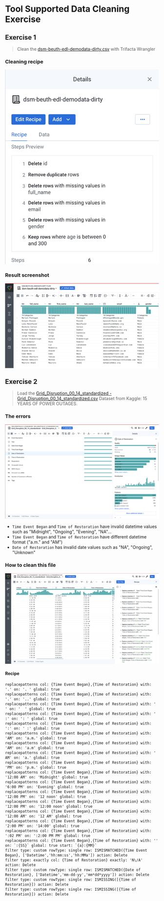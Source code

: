 # Tool Supported Data Cleaning Exercise

## Exercise 1
> Clean the [dsm-beuth-edl-demodata-dirty.csv](https://raw.githubusercontent.com/edlich/eternalrepo/master/DS-WAHLFACH/dsm-beuth-edl-demodata-dirty.csv) with Trifacta Wrangler
### Cleaning recipe
![recipe](recipe.png)
### Result screenshot
![resulte](result.png)

## Exercise 2
> Load the [Grid_Disruption_00_14_standardized - Grid_Disruption_00_14_standardized.csv](https://www.kaggle.com/datasets/autunno/15-years-of-power-outages?select=Grid_Disruption_00_14_standardized+-+Grid_Disruption_00_14_standardized.csv) Dataset from Kaggle: 15 YEARS OF POWER OUTAGES. 
### The errors
![initial](initial.png)
- `Time Event Began` and `Time of Restoration` have invalid datetime values such as "Midnight", "Ongoing", "Evening", "NA"...
- `Time Event Began` and `Time of Restoration` have different datetime format ("a.m." and "AM")
- `Date of Restoration` has invalid date values such as "NA", "Ongoing", "Unknown"
### How to clean this file
![clean](clean.png)

#### Recipe
```
replacepatterns col: {Time Event Began},{Time of Restoration} with: '.' on: '. ' global: true
replacepatterns col: {Time Event Began},{Time of Restoration} with: '.' on: '..' global: true
replacepatterns col: {Time Event Began},{Time of Restoration} with: ' ' on: '  ' global: true
replacepatterns col: {Time Event Began},{Time of Restoration} with: ' :' on: ': ' global: true
replacepatterns col: {Time Event Began},{Time of Restoration} with: ':' on: ' :' global: true
replacepatterns col: {Time Event Began},{Time of Restoration} with: 'AM' on: 'a.m.' global: true
replacepatterns col: {Time Event Began},{Time of Restoration} with: 'AM' on: 'a.m' global: true
replacepatterns col: {Time Event Began},{Time of Restoration} with: ' AM' on: 'a.' global: true
replacepatterns col: {Time Event Began},{Time of Restoration} with: 'PM' on: 'p.m.' global: true
replacepatterns col: {Time Event Began},{Time of Restoration} with: '12:00 AM' on: 'Midnight' global: true
replacepatterns col: {Time Event Began},{Time of Restoration} with: '6:00 PM' on: 'Evening' global: true
replacepatterns col: {Time Event Began},{Time of Restoration} with: '12:00 PM' on: '12 noon' global: true
replacepatterns col: {Time Event Began},{Time of Restoration} with: '12:00 PM' on: '12:00 noon' global: true
replacepatterns col: {Time Event Began},{Time of Restoration} with: '12:00 AM' on: '12 AM' global: true
replacepatterns col: {Time Event Began},{Time of Restoration} with: '2:00 PM' on: '14:00' global: true
replacepatterns col: {Time Event Began},{Time of Restoration} with: ':02 PM' on: ':2:00 PM PM' global: true
replacepatterns col: {Time Event Began},{Time of Restoration} with: '' on: `:{SS}` global: true start: `{a}:{MM}`
filter type: custom rowType: single row: ISMISMATCHED({Time Event Began}, ['Datetime','hh:mm:ss','hh:MMa']) action: Delete
filter type: exactly col: {Time of Restoration} exactly: 'N\/A' action: Delete
filter type: custom rowType: single row: ISMISMATCHED({Date of Restoration}, ['Datetime','mm-dd-yy','mm*dd*yyyy']) action: Delete
filter type: custom rowType: single row: ISMISSING([{Time of Restoration}]) action: Delete
filter type: custom rowType: single row: ISMISSING([{Time of Restoration}]) action: Delete
```